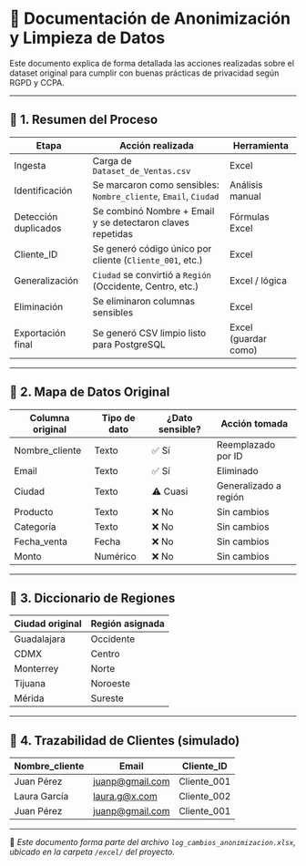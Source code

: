 # 🧼 Documentación de Anonimización y Limpieza de Datos

Este documento explica de forma detallada las acciones realizadas sobre el dataset original para cumplir con buenas prácticas de privacidad según RGPD y CCPA.

---

## 🔹 1. Resumen del Proceso

| Etapa               | Acción realizada                                                               | Herramienta        |
|---------------------|---------------------------------------------------------------------------------|--------------------|
| Ingesta             | Carga de `Dataset_de_Ventas.csv`                                                | Excel              |
| Identificación      | Se marcaron como sensibles: `Nombre_cliente`, `Email`, `Ciudad`                | Análisis manual    |
| Detección duplicados| Se combinó Nombre + Email y se detectaron claves repetidas                     | Fórmulas Excel     |
| Cliente_ID          | Se generó código único por cliente (`Cliente_001`, etc.)                        | Excel              |
| Generalización      | `Ciudad` se convirtió a `Región` (Occidente, Centro, etc.)                      | Excel / lógica     |
| Eliminación         | Se eliminaron columnas sensibles                                                 | Excel              |
| Exportación final   | Se generó CSV limpio listo para PostgreSQL                                      | Excel (guardar como)|

---

## 🔹 2. Mapa de Datos Original

| Columna original | Tipo de dato | ¿Dato sensible? | Acción tomada           |
|------------------|--------------|------------------|--------------------------|
| Nombre_cliente   | Texto        | ✅ Sí             | Reemplazado por ID       |
| Email            | Texto        | ✅ Sí             | Eliminado                |
| Ciudad           | Texto        | ⚠️ Cuasi          | Generalizado a región    |
| Producto         | Texto        | ❌ No             | Sin cambios              |
| Categoría        | Texto        | ❌ No             | Sin cambios              |
| Fecha_venta      | Fecha        | ❌ No             | Sin cambios              |
| Monto            | Numérico     | ❌ No             | Sin cambios              |

---

## 🔹 3. Diccionario de Regiones

| Ciudad original | Región asignada |
|-----------------|------------------|
| Guadalajara     | Occidente        |
| CDMX            | Centro           |
| Monterrey       | Norte            |
| Tijuana         | Noroeste         |
| Mérida          | Sureste          |

---

## 🔹 4. Trazabilidad de Clientes (simulado)

| Nombre_cliente | Email              | Cliente_ID   |
|----------------|--------------------|--------------|
| Juan Pérez     | juanp@gmail.com    | Cliente_001  |
| Laura García   | laura.g@x.com      | Cliente_002  |
| Juan Pérez     | juanp@gmail.com    | Cliente_001  |

---

📌 *Este documento forma parte del archivo `log_cambios_anonimizacion.xlsx`, ubicado en la carpeta `/excel/` del proyecto.*


